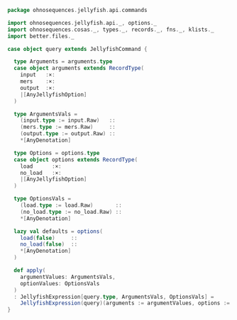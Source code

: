 
```scala
package ohnosequences.jellyfish.api.commands

import ohnosequences.jellyfish.api._, options._
import ohnosequences.cosas._, types._, records._, fns._, klists._
import better.files._

case object query extends JellyfishCommand {

  type Arguments = arguments.type
  case object arguments extends RecordType(
    input   :×:
    mers    :×:
    output  :×:
    |[AnyJellyfishOption]
  )

  type ArgumentsVals =
    (input.type := input.Raw)   ::
    (mers.type := mers.Raw)     ::
    (output.type := output.Raw) ::
    *[AnyDenotation]

  type Options = options.type
  case object options extends RecordType(
    load      :×:
    no_load   :×:
    |[AnyJellyfishOption]
  )

  type OptionsVals =
    (load.type := load.Raw)       ::
    (no_load.type := no_load.Raw) ::
    *[AnyDenotation]

  lazy val defaults = options(
    load(false)     ::
    no_load(false)  ::
    *[AnyDenotation]
  )

  def apply(
    argumentValues: ArgumentsVals,
    optionValues: OptionsVals
  )
  : JellyfishExpression[query.type, ArgumentsVals, OptionsVals] =
    JellyfishExpression(query)(arguments := argumentValues, options := optionValues)
}

```




[test/scala/Jellyfish.scala]: ../../../../test/scala/Jellyfish.scala.md
[main/scala/api/options.scala]: ../options.scala.md
[main/scala/api/expressions.scala]: ../expressions.scala.md
[main/scala/api/commands/histo.scala]: histo.scala.md
[main/scala/api/commands/queryAll.scala]: queryAll.scala.md
[main/scala/api/commands/query.scala]: query.scala.md
[main/scala/api/commands/dump.scala]: dump.scala.md
[main/scala/api/commands/bc.scala]: bc.scala.md
[main/scala/api/commands/count.scala]: count.scala.md
